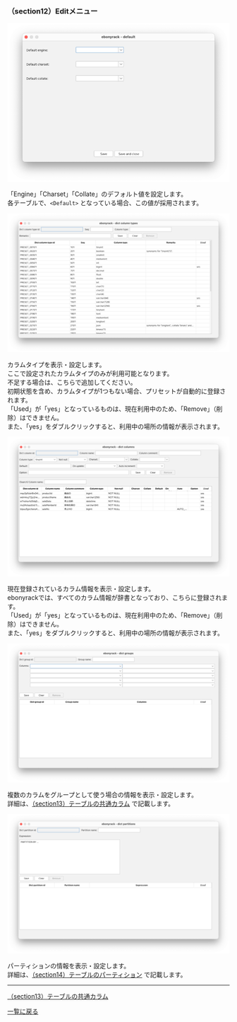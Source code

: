 ### （section12）Editメニュー

![](../image/14_Main_03_EditDefault.png)

「Engine」「Charset」「Collate」のデフォルト値を設定します。  
各テーブルで、`<Default>` となっている場合、この値が採用されます。  

![](../image/14_Main_04_EditDictColumnTypes.png)

カラムタイプを表示・設定します。  
ここで設定されたカラムタイプのみが利用可能となります。  
不足する場合は、こちらで追加してください。  
初期状態を含め、カラムタイプが1つもない場合、プリセットが自動的に登録されます。  
「Used」が「yes」となっているものは、現在利用中のため、「Remove」（削除）はできません。  
また、「yes」をダブルクリックすると、利用中の場所の情報が表示されます。  

![](../image/14_Main_05_EditDictColumns.png)

現在登録されているカラム情報を表示・設定します。  
ebonyrackでは、すべてのカラム情報が辞書となっており、こちらに登録されます。  
「Used」が「yes」となっているものは、現在利用中のため、「Remove」（削除）はできません。  
また、「yes」をダブルクリックすると、利用中の場所の情報が表示されます。

![](../image/14_Main_06_EditDictGroups.png)

複数のカラムをグループとして使う場合の情報を表示・設定します。  
詳細は、[（section13）テーブルの共通カラム](section13.md) で記載します。  

![](../image/14_Main_07_EditDictPartitions.png)

パーティションの情報を表示・設定します。  
詳細は、[（section14）テーブルのパーティション](section14.md) で記載します。

---

[（section13）テーブルの共通カラム](section13.md)

[一覧に戻る](../manual.ja.md)